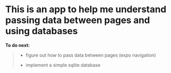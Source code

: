 # This is an app to help me understand passing data between pages and using databases

**To do next:**

> - figure out how to pass data between pages (expo navigation)
>
> - implement a simple sqlite database
